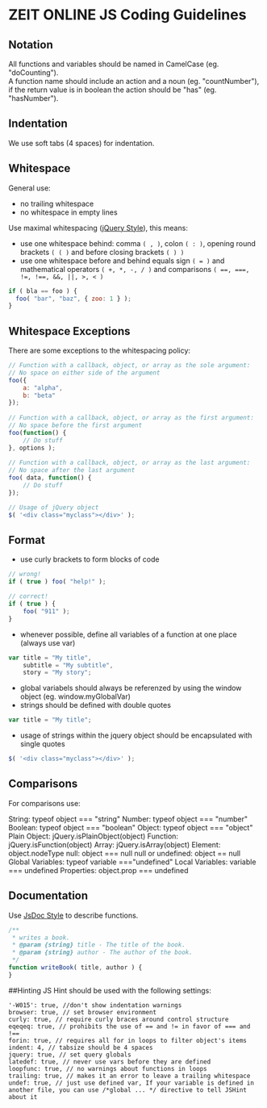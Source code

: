 # ZEIT ONLINE JS Coding Guidelines

## Notation
All functions and variables should be named in CamelCase (eg. "doCounting").   
A function name should include an action and a noun (eg. "countNumber"), if the return value is in boolean the action should be "has" (eg. "hasNumber").

## Indentation
We use soft tabs (4 spaces) for indentation.

## Whitespace
General use:
- no trailing whitespace
- no whitespace in empty lines

Use maximal whitespacing ([jQuery Style][1]), this means:
- use one whitespace behind: comma ```( , )```, colon ```( : )```, opening round brackets ```( ( )``` and before closing brackets ```( ) )```
- use one whitespace before and behind equals sign ```( = )``` and mathematical operators ```( +, *, -, / )``` and comparisons ```( ==, ===, !=, !==, &&, ||, >, < )```

```js
if ( bla == foo ) {
  foo( "bar", "baz", { zoo: 1 } );
}
```
## Whitespace Exceptions
There are some exceptions to the whitespacing policy:

```js
// Function with a callback, object, or array as the sole argument:
// No space on either side of the argument
foo({
    a: "alpha",
    b: "beta"
});
 
// Function with a callback, object, or array as the first argument:
// No space before the first argument
foo(function() {
    // Do stuff
}, options );
 
// Function with a callback, object, or array as the last argument:
// No space after the last argument
foo( data, function() {
    // Do stuff
});

// Usage of jQuery object
$( '<div class="myclass"></div>' );
```
## Format
- use curly brackets to form blocks of code

```js
// wrong!
if ( true ) foo( "help!" );

// correct!
if ( true ) {
    foo( "911" );
} 
```

- whenever possible, define all variables of a function at one place (always use var)

```js
var title = "My title",
    subtitle = "My subtitle",
    story = "My story";
```

- global variabels should always be referenzed by using the window object (eg. window.myGlobalVar) 
- strings should be defined with double quotes

```js
var title = "My title";
```
- usage of strings within the jquery object should be encapsulated with single quotes

```js
$( '<div class="myclass"></div>' );
```
## Comparisons
For comparisons use:

String: typeof object === "string"
Number: typeof object === "number"
Boolean: typeof object === "boolean"
Object: typeof object === "object"
Plain Object: jQuery.isPlainObject(object)
Function: jQuery.isFunction(object)
Array: jQuery.isArray(object)
Element: object.nodeType
null: object === null
null or undefined: object == null
Global Variables: typeof variable ==="undefined"
Local Variables: variable === undefined
Properties: object.prop === undefined

## Documentation
Use [JsDoc Style][2] to describe functions.

```js
/**
 * writes a book.
 * @param {string} title - The title of the book.
 * @param {string} author - The author of the book.
 */
function writeBook( title, author ) {
}
```
##Hinting
JS Hint should be used with the following settings:

```
'-W015': true, //don't show indentation warnings  
browser: true, // set browser environment  
curly: true, // require curly braces around control structure  
eqeqeq: true, // prohibits the use of == and != in favor of === and !==  
forin: true, // requires all for in loops to filter object's items  
indent: 4, // tabsize should be 4 spaces  
jquery: true, // set query globals  
latedef: true, // never use vars before they are defined  
loopfunc: true, // no warnings about functions in loops  
trailing: true, // makes it an error to leave a trailing whitespace  
undef: true, // just use defined var, If your variable is defined in another file, you can use /*global ... */ directive to tell JSHint about it   
```

[1]: http://contribute.jquery.org/style-guide/js/#spacing "jQuery Style Guide"
[2]: http://usejsdoc.org/ "JsDoc"
[3]: http://www.jshint.com/ "JsHint"






